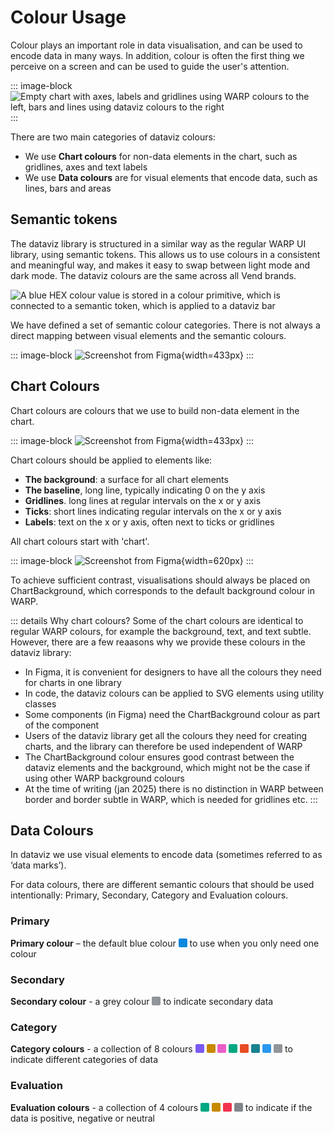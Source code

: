 # Colour Usage

Colour plays an important role in data visualisation, and can be used to encode data in many ways. In addition, colour is often the first thing we perceive on a screen and can be used to guide the user's attention.



::: image-block
![Empty chart with axes, labels and gridlines using WARP colours to the left, bars and lines using dataviz colours to the right](/foundations/dataviz/chart-vs-data-colours.png)
:::

There are two main categories of dataviz colours: 
- We use **Chart colours** for non-data elements in the chart, such as gridlines, axes and text labels
- We use **Data colours** are for visual elements that encode data, such as lines, bars and areas

## Semantic tokens

The dataviz library is structured in a similar way as the regular WARP UI library, using semantic tokens. This allows us to use colours in a consistent and meaningful way, and makes it easy to swap between light mode and dark mode. The dataviz colours are the same across all Vend brands. 

![A blue HEX colour value is stored in a colour primitive, which is connected to a semantic token, which is applied to a dataviz bar](/foundations/dataviz/semantic-token.png)

We have defined a set of semantic colour categories. There is not always a direct mapping between visual elements and the semantic colours.

::: image-block
![Screenshot from Figma](/foundations/dataviz/mapping-datavizelement-to-token.png){width=433px}
:::


## Chart Colours

Chart colours are colours that we use to build non-data element in the chart.

::: image-block
![Screenshot from Figma](/foundations/dataviz/chart-colours.png){width=433px}
:::

Chart colours should be applied to elements like:
- **The background**: a surface for all chart elements
- **The baseline**, long line, typically indicating 0 on the y axis
- **Gridlines**. long lines at regular intervals on the x or y axis
- **Ticks**: short lines indicating regular intervals on the x or y axis
- **Labels**: text on the x or y axis, often next to ticks or gridlines

All chart colours start with 'chart'.

::: image-block
![Screenshot from Figma](/foundations/dataviz/colourlist-chartcolours.png){width=620px}
:::

To achieve sufficient contrast, visualisations should always be placed on ChartBackground, which corresponds to the default background colour in WARP. 

::: details Why chart colours?
Some of the chart colours are identical to regular WARP colours, for example the background, text, and text subtle. However, there are a few reaasons why we provide these colours in the dataviz library: 

- In Figma, it is convenient for designers to have all the colours they need for charts in one library
- In code, the dataviz colours can be applied to SVG elements using utility classes
- Some components (in Figma) need the ChartBackground colour as part of the component 
- Users of the dataviz library get all the colours they need for creating charts, and the library can therefore be used independent of WARP
- The ChartBackground colour ensures good contrast between the dataviz elements and the background, which might not be the case if using other WARP background colours 
- At the time of writing (jan 2025) there is no distinction in WARP between border and border subtle in WARP, which is needed for gridlines etc.
:::

## Data Colours

In dataviz we use visual elements to encode data (sometimes referred to as ‘data marks’). 

For data colours, there are different semantic colours that should be used intentionally: Primary, Secondary, Category and Evaluation colours.

### Primary
**Primary colour** – the default blue colour <span style="display: inline-block; width: 14px; height: 14px; background-color: #1087de; border-radius: 2px; vertical-align: -1px;"></span> to use when you only need one colour

### Secondary
**Secondary colour** - a grey colour <span style="display: inline-block; width: 14px; height: 14px; background-color: #919499; border-radius: 2px; vertical-align: -1px;"></span> to indicate secondary data

### Category
**Category colours** - a collection of 8 colours <span style="display: inline-block; width: 14px; height: 14px; background-color: #795af4; border-radius: 2px; vertical-align: -1px;"></span> <span style="display: inline-block; width: 14px; height: 14px; background-color: #c88800; border-radius: 2px; vertical-align: -1px;"></span> <span style="display: inline-block; width: 14px; height: 14px; background-color: #eb5ec7; border-radius: 2px; vertical-align: -1px;"></span> <span style="display: inline-block; width: 14px; height: 14px; background-color: #00a881; border-radius: 2px; vertical-align: -1px;"></span> <span style="display: inline-block; width: 14px; height: 14px; background-color: #e84c23; border-radius: 2px; vertical-align: -1px;"></span> <span style="display: inline-block; width: 14px; height: 14px; background-color: #19818f; border-radius: 2px; vertical-align: -1px;"></span> <span style="display: inline-block; width: 14px; height: 14px; background-color: #2b97ef; border-radius: 2px; vertical-align: -1px;"></span> <span style="display: inline-block; width: 14px; height: 14px; background-color: #919499; border-radius: 2px; vertical-align: -1px;"></span> to indicate different categories of data


### Evaluation
**Evaluation colours** - a collection of 4 colours <span style="display: inline-block; width: 14px; height: 14px; background-color: #00a881; border-radius: 2px; vertical-align: -1px;"></span> <span style="display: inline-block; width: 14px; height: 14px; background-color: #c88800; border-radius: 2px; vertical-align: -1px;"></span> <span style="display: inline-block; width: 14px; height: 14px; background-color: #f2334e; border-radius: 2px; vertical-align: -1px;"></span> <span style="display: inline-block; width: 14px; height: 14px; background-color: #81858c; border-radius: 2px; vertical-align: -1px;"></span> to indicate if the data is positive,  negative or neutral
